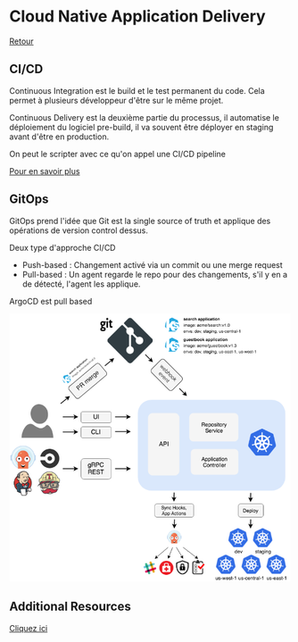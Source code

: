 # Cloud Native Application Delivery

[Retour](./README.md)

## CI/CD

Continuous Integration est le build et le test permanent du code. Cela permet à plusieurs développeur d'être sur le même projet.

Continuous Delivery est la deuxième partie du processus, il automatise le déploiement du logiciel pre-build, il va souvent être déployer en staging avant d'être en production.

On peut le scripter avec ce qu'on appel une CI/CD pipeline

[Pour en savoir plus](https://training.linuxfoundation.org/training/introduction-to-devops-and-site-reliability-engineering-lfs162/)

## GitOps

GitOps prend l'idée que Git est la single source of truth et applique des opérations de version control dessus. 

Deux type d'approche CI/CD

- Push-based : Changement activé via un commit ou une merge request
- Pull-based : Un agent regarde le repo pour des changements, s'il y en a de détecté, l'agent les applique.

ArgoCD est pull based

![chrootdirectories](./res/ArgoCDarchitecture.png)

## Additional Resources

[Cliquez ici](https://trainingportal.linuxfoundation.org/learn/course/kubernetes-and-cloud-native-essentials-lfs250/cloud-native-application-delivery/cloud-native-application-delivery?page=4)
